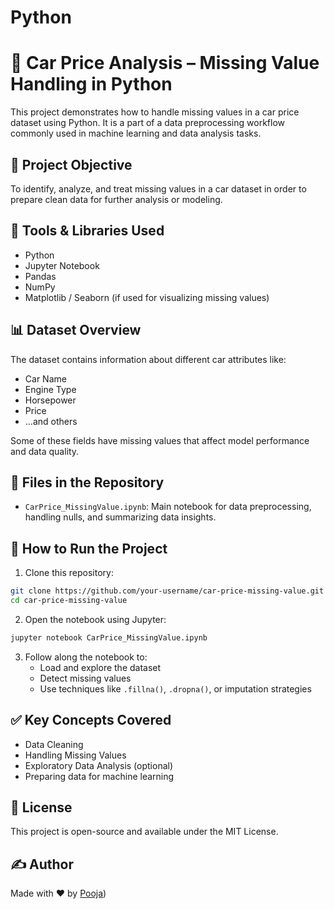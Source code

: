 # Python 

# 🚗 Car Price Analysis – Missing Value Handling in Python

This project demonstrates how to handle missing values in a car price dataset using Python. It is a part of a data preprocessing workflow commonly used in machine learning and data analysis tasks.

## 📌 Project Objective

To identify, analyze, and treat missing values in a car dataset in order to prepare clean data for further analysis or modeling.

## 🧰 Tools & Libraries Used

- Python
- Jupyter Notebook
- Pandas
- NumPy
- Matplotlib / Seaborn (if used for visualizing missing values)

## 📊 Dataset Overview

The dataset contains information about different car attributes like:
- Car Name
- Engine Type
- Horsepower
- Price
- ...and others

Some of these fields have missing values that affect model performance and data quality.

## 📁 Files in the Repository

- `CarPrice_MissingValue.ipynb`: Main notebook for data preprocessing, handling nulls, and summarizing data insights.

## 🚀 How to Run the Project

1. Clone this repository:

```bash
git clone https://github.com/your-username/car-price-missing-value.git
cd car-price-missing-value
```

2. Open the notebook using Jupyter:

```bash
jupyter notebook CarPrice_MissingValue.ipynb
```

3. Follow along the notebook to:
   - Load and explore the dataset
   - Detect missing values
   - Use techniques like `.fillna()`, `.dropna()`, or imputation strategies

## ✅ Key Concepts Covered

- Data Cleaning
- Handling Missing Values
- Exploratory Data Analysis (optional)
- Preparing data for machine learning

## 📄 License

This project is open-source and available under the MIT License.

## ✍️ Author

Made with ❤️ by [Pooja](https://github.com/Pooja-62-62))
